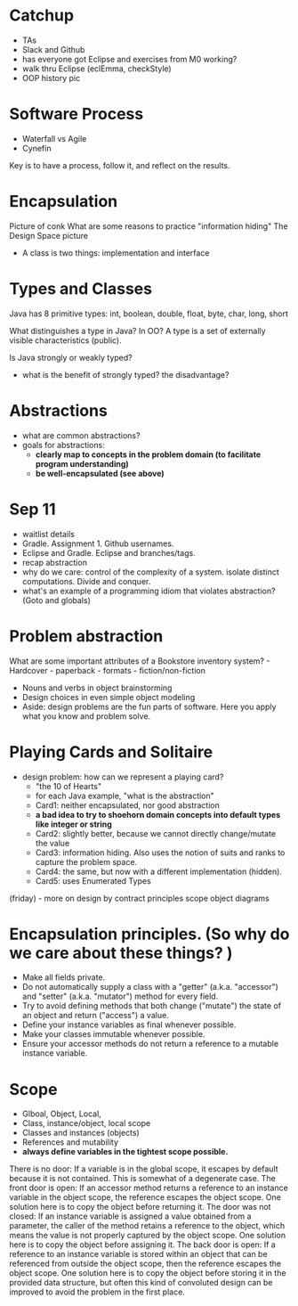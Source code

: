 # Catchup
- TAs
- Slack and Github
- has everyone got Eclipse and exercises from M0 working?
- walk thru Eclipse (eclEmma, checkStyle)
- OOP history pic

# Software Process
- Waterfall vs Agile 
- Cynefin

Key is to have a process, follow it, and reflect on the results. 

# Encapsulation
Picture of conk
What are some reasons to practice "information hiding"
The Design Space picture
- A class is two things: implementation and interface

# Types and Classes
Java has 8 primitive types: int, boolean, double, float, byte, char, long, short

What distinguishes a type in Java? In OO? A type is a set of externally visible characteristics (public). 

Is Java strongly or weakly typed? 
- what is the benefit of strongly typed? the disadvantage?

# Abstractions
- what are common abstractions? 
- goals for abstractions:
	- **clearly map to concepts in the problem domain (to facilitate program understanding)**
	- **be well-encapsulated (see above)**

# Sep 11
- waitlist details
- Gradle. Assignment 1. Github usernames.
- Eclipse and Gradle. Eclipse and branches/tags.
- recap abstraction
- why do we care: control of the complexity of a system. isolate distinct computations. Divide and conquer. 
- what's an example of a programming idiom that violates abstraction? (Goto and globals)

# Problem abstraction
What are some important attributes of a Bookstore inventory system?
	- Hardcover
	- paperback
	- formats
	- fiction/non-fiction
- Nouns and verbs in object brainstorming
- Design choices in even simple object modeling
- Aside: design problems are the fun parts of software. Here you apply what you know and problem solve. 

# Playing Cards and Solitaire
- design problem: how can we represent a playing card?
	- "the 10 of Hearts"
	- for each Java example, "what is the abstraction"
	- Card1: neither encapsulated, nor good abstraction
	- **a bad idea to try to shoehorn domain concepts into default types like integer or string**
	- Card2: slightly better, because we cannot directly change/mutate the value 
	- Card3: information hiding. Also uses the notion of suits and ranks to capture the problem space.
	- Card4: the same, but now with a different implementation (hidden).
	- Card5: uses Enumerated Types

(friday) - 
more on design by contract
principles
scope
object diagrams
# Encapsulation principles. (So why do we care about these things? )
* Make all fields private.
* Do not automatically supply a class with a "getter" (a.k.a. "accessor") and "setter" (a.k.a. "mutator") method for every field.
* Try to avoid defining methods that both change ("mutate") the state of an object and return ("access") a value.
* Define your instance variables as final whenever possible.
* Make your classes immutable whenever possible. 
* Ensure your accessor methods do not return a reference to a mutable instance variable.   

# Scope
- Glboal, Object, Local, 
- Class, instance/object, local scope
- Classes and instances (objects)
- References and mutability
- **always define variables in the tightest scope possible.**

There is no door: If a variable is in the global scope, it escapes by default because it is not contained. This is somewhat of a degenerate case.
The front door is open: If an accessor method returns a reference to an instance variable in the object scope, the reference escapes the object scope. One solution here is to copy the object before returning it.
The door was not closed: If an instance variable is assigned a value obtained from a parameter, the caller of the method retains a reference to the object, which means the value is not properly captured by the object scope. One solution here is to copy the object before assigning it.
The back door is open: If a reference to an instance variable is stored within an object that can be referenced from outside the object scope, then the reference escapes the object scope. One solution here is to copy the object before storing it in the provided data structure, but often this kind of convoluted design can be improved to avoid the problem in the first place.
